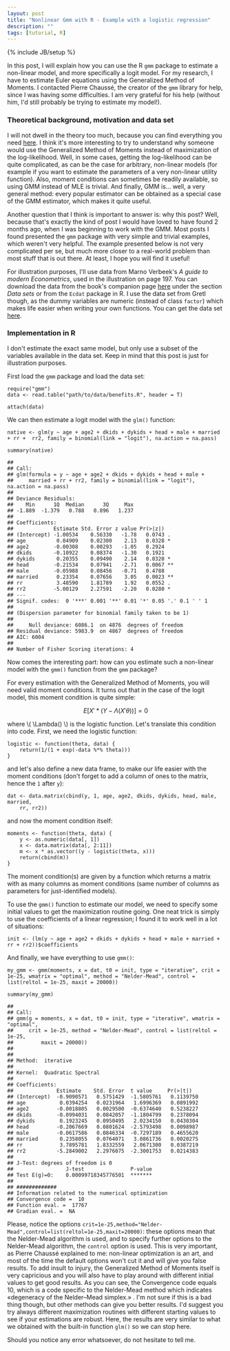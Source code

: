 ```yaml
---
layout: post
title: "Nonlinear Gmm with R - Example with a logistic regression"
description: ""
tags: [tutorial, R]
---
```

{% include JB/setup %}

<head>
<meta http-equiv="Content-Type" content="text/html; charset=utf-8"/>

<!-- MathJax scripts -->
<script type="text/javascript" src="https://c328740.ssl.cf1.rackcdn.com/mathjax/2.0-latest/MathJax.js?config=TeX-AMS-MML_HTMLorMML">
</script>

</head>


<body>
<p>In this post, I will explain how you can use the R <code>gmm</code> package to estimate a non-linear model, and more specifically a logit model. For my research, I have to estimate Euler equations using the Generalized Method of Moments. I contacted Pierre Chaussé, the creator of the <code>gmm</code> library for help, since I was having some difficulties. I am very grateful for his help (without him, I&#39;d still probably be trying to estimate my model!).</p>

<h3>Theoretical background, motivation and data set</h3>

<p>I will not dwell in the theory too much, because you can find everything you need <a href="https://en.wikipedia.org/wiki/Generalized_method_of_moments">here</a>. I think it's more interesting to try to understand why someone would use the Generalized Method of Moments instead of maximization of the log-likelihood. Well, in some cases, getting the log-likelihood can be quite complicated, as can be the case for arbitrary, non-linear models (for example if you want to estimate the parameters of a very non-linear utility function). Also, moment conditions can sometimes be readily available, so using GMM instead of MLE is trivial. And finally, GMM is... well, a very general method: every popular estimator can be obtained as a special case of the GMM estimator, which makes it quite useful.</p>

<p>Another question that I think is important to answer is: why this post? Well, because that's exactly the kind of post I would have loved to have found 2 months ago, when I was beginning to work with the GMM. Most posts I found presented the <code>gmm</code> package with very simple and trivial examples, which weren't very helpful. The example presented below is not very complicated per se, but much more closer to a real-world problem than most stuff that is out there. At least, I hope you will find it useful!</p>

<p>For illustration purposes, I&#39;ll use data from Marno Verbeek&#39;s <em>A guide to modern Econometrics</em>, used in the illustration on page 197. You can download the data from the book&#39;s companion page <a href="http://www.econ.kuleuven.ac.be/gme/">here</a> under the section <em>Data sets</em> or from the <code>Ecdat</code> package in R. I use the data set from Gretl though, as the dummy variables are numeric (instead of class <code>factor</code>) which makes life easier when writing your own functions. You can get the data set <a href="/assets/files/benefits.R">here</a>. </p>

<h3>Implementation in R</h3>

<p>I don&#39;t estimate the exact same model, but only use a subset of the variables available in the data set. Keep in mind that this post is just for illustration purposes.</p>

<p>First load the <code>gmm</code> package and load the data set:</p>

<pre><code class="r">require(&quot;gmm&quot;)
data &lt;- read.table(&quot;path/to/data/benefits.R&quot;, header = T)

attach(data)
</code></pre>

<p>We can then estimate a logit model with the <code>glm()</code> function:</p>

<pre><code class="r">native &lt;- glm(y ~ age + age2 + dkids + dykids + head + male + married + rr +  rr2, family = binomial(link = &quot;logit&quot;), na.action = na.pass)

summary(native)
</code></pre>

<pre><code>## 
## Call:
## glm(formula = y ~ age + age2 + dkids + dykids + head + male + 
##     married + rr + rr2, family = binomial(link = &quot;logit&quot;), na.action = na.pass)
## 
## Deviance Residuals: 
##    Min      1Q  Median      3Q     Max  
## -1.889  -1.379   0.788   0.896   1.237  
## 
## Coefficients:
##             Estimate Std. Error z value Pr(&gt;|z|)   
## (Intercept) -1.00534    0.56330   -1.78   0.0743 . 
## age          0.04909    0.02300    2.13   0.0328 * 
## age2        -0.00308    0.00293   -1.05   0.2924   
## dkids       -0.10922    0.08374   -1.30   0.1921   
## dykids       0.20355    0.09490    2.14   0.0320 * 
## head        -0.21534    0.07941   -2.71   0.0067 **
## male        -0.05988    0.08456   -0.71   0.4788   
## married      0.23354    0.07656    3.05   0.0023 **
## rr           3.48590    1.81789    1.92   0.0552 . 
## rr2         -5.00129    2.27591   -2.20   0.0280 * 
## ---
## Signif. codes:  0 &#39;***&#39; 0.001 &#39;**&#39; 0.01 &#39;*&#39; 0.05 &#39;.&#39; 0.1 &#39; &#39; 1
## 
## (Dispersion parameter for binomial family taken to be 1)
## 
##     Null deviance: 6086.1  on 4876  degrees of freedom
## Residual deviance: 5983.9  on 4867  degrees of freedom
## AIC: 6004
## 
## Number of Fisher Scoring iterations: 4
</code></pre>

<p>Now comes the interesting part: how can you estimate such a non-linear model with the <code>gmm()</code> function from the <code>gmm</code> package? </p>

<p>For every estimation with the Generalized Method of Moments, you will need valid moment conditions. It turns out that in the case of the logit model, this moment condition is quite simple:</p>

$$ 
E[X' * (Y-\Lambda(X'\theta))] = 0
$$

<p>where \( \Lambda() \) is the logistic function. Let&#39;s translate this condition into code. First, we need the logistic function:</p>

<pre><code class="r">logistic &lt;- function(theta, data) {
    return(1/(1 + exp(-data %*% theta)))
}
</code></pre>

<p>and let&#39;s also define a new data frame, to make our life easier with the moment conditions (don't forget to add a column of ones to the matrix, hence the <code>1</code> after <code>y</code>):</p>

<pre><code class="r">dat &lt;- data.matrix(cbind(y, 1, age, age2, dkids, dykids, head, male, married, 
    rr, rr2))
</code></pre>

<p>and now the moment condition itself:</p>

<pre><code class="r">moments &lt;- function(theta, data) {
    y &lt;- as.numeric(data[, 1])
    x &lt;- data.matrix(data[, 2:11])
    m &lt;- x * as.vector((y - logistic(theta, x)))
    return(cbind(m))
}
</code></pre>

<p>The moment condition(s) are given by a function which returns a matrix with as many columns as moment conditions (same number of columns as parameters for just-identified models).</p>

<p>To use the <code>gmm()</code> function to estimate our model, we need to specify some initial values to get the maximization routine going. One neat trick is simply to use the coefficients of a linear regression; I found it to work well in a lot of situations:</p>

<pre><code class="r">init &lt;- (lm(y ~ age + age2 + dkids + dykids + head + male + married + rr + rr2))$coefficients
</code></pre>

<p>And finally, we have everything to use <code>gmm()</code>:</p>

<pre><code class="r">my_gmm &lt;- gmm(moments, x = dat, t0 = init, type = &quot;iterative&quot;, crit = 1e-25, wmatrix = &quot;optimal&quot;, method = &quot;Nelder-Mead&quot;, control = list(reltol = 1e-25, maxit = 20000))

summary(my_gmm)
</code></pre>

<pre><code>## 
## Call:
## gmm(g = moments, x = dat, t0 = init, type = &quot;iterative&quot;, wmatrix = &quot;optimal&quot;, 
##     crit = 1e-25, method = &quot;Nelder-Mead&quot;, control = list(reltol = 1e-25, 
##         maxit = 20000))
## 
## 
## Method:  iterative 
## 
## Kernel:  Quadratic Spectral
## 
## Coefficients:
##              Estimate    Std. Error  t value     Pr(&gt;|t|)  
## (Intercept)  -0.9090571   0.5751429  -1.5805761   0.1139750
## age           0.0394254   0.0231964   1.6996369   0.0891992
## age2         -0.0018805   0.0029500  -0.6374640   0.5238227
## dkids        -0.0994031   0.0842057  -1.1804799   0.2378094
## dykids        0.1923245   0.0950495   2.0234150   0.0430304
## head         -0.2067669   0.0801624  -2.5793498   0.0098987
## male         -0.0617586   0.0846334  -0.7297189   0.4655620
## married       0.2358055   0.0764071   3.0861736   0.0020275
## rr            3.7895781   1.8332559   2.0671300   0.0387219
## rr2          -5.2849002   2.2976075  -2.3001753   0.0214383
## 
## J-Test: degrees of freedom is 0 
##                 J-test               P-value            
## Test E(g)=0:    0.00099718345776501  *******            
## 
## #############
## Information related to the numerical optimization
## Convergence code =  10 
## Function eval. =  17767 
## Gradian eval. =  NA
</code></pre>

<p>Please, notice the options <code>crit=1e-25,method=&quot;Nelder-Mead&quot;,control=list(reltol=1e-25,maxit=20000)</code>: these options mean that the Nelder-Mead algorithm is used, and to specify further options to the Nelder-Mead algorithm, the <code>control</code> option is used. This is very important, as Pierre Chaussé explained to me: non-linear optimization is an art, and most of the time the default options won&#39;t cut it and will give you false results. To add insult to injury, the Generalized Method of Moments itself is very capricious and you will also have to play around with different initial values to get good results. As you can see, the Convergence code equals 10, which is a code specific to the Nelder-Mead method which indicates «degeneracy of the Nelder–Mead simplex.» . I'm not sure if this is a bad thing though, but other methods can give you better results. I'd suggest you try always different maximization routines with different starting values to see if your estimations are robust. Here, the results are very similar to what we obtained with the built-in function <code>glm()</code> so we can stop here.</p>


<p>Should you notice any error whatsoever, do not hesitate to tell me.</p>

</body>



